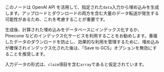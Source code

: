このノードは OpenAI API を活用して、指定された`data`入力から埋め込みを生成します。アップロードとダウンロードの両方を含む大量のデータ転送が発生する可能性があるため、これを考慮することが重要です。

生成後、計算された埋め込みをデータベースにインデックス化するか、Pinecone などのインデックス化サービスを利用することをお勧めします。重複したデータのダウンロードを防止し、効果的な利用を管理するために、埋め込みが確保されインデックス化された後は、「Save to GCS」オプションを無効にすることを推奨します。

入力データの形式は、`claim`項目を含む`array`であると仮定されています。
